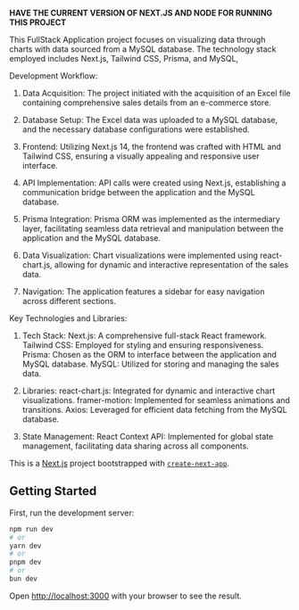 ************HAVE THE CURRENT VERSION OF NEXT.JS AND NODE FOR RUNNING THIS PROJECT************

This FullStack Application project focuses on visualizing data through charts with data sourced from a MySQL database. The technology stack employed includes Next.js, Tailwind CSS, Prisma, and MySQL, 


Development Workflow:

1. Data Acquisition:
The project initiated with the acquisition of an Excel file containing comprehensive sales details from an e-commerce store.

2. Database Setup:
The Excel data was uploaded to a MySQL database, and the necessary database configurations were established.

3. Frontend:
Utilizing Next.js 14, the frontend was crafted with HTML and Tailwind CSS, ensuring a visually appealing and responsive user interface.

4. API Implementation:
API calls were created using Next.js, establishing a communication bridge between the application and the MySQL database.

5. Prisma Integration:
Prisma ORM was implemented as the intermediary layer, facilitating seamless data retrieval and manipulation between the application and the MySQL database.

6. Data Visualization:
Chart visualizations were implemented using react-chart.js, allowing for dynamic and interactive representation of the sales data.

7. Navigation:
The application features a sidebar for easy navigation across different sections.



Key Technologies and Libraries:

1. Tech Stack:
Next.js: A comprehensive full-stack React framework.
Tailwind CSS: Employed for styling and ensuring responsiveness.
Prisma: Chosen as the ORM to interface between the application and MySQL database.
MySQL: Utilized for storing and managing the sales data.

2. Libraries:
react-chart.js: Integrated for dynamic and interactive chart visualizations.
framer-motion: Implemented for seamless animations and transitions.
Axios: Leveraged for efficient data fetching from the MySQL database.

3. State Management:
React Context API: Implemented for global state management, facilitating data sharing across all components.


This is a [Next.js](https://nextjs.org/) project bootstrapped with [`create-next-app`](https://github.com/vercel/next.js/tree/canary/packages/create-next-app).

## Getting Started

First, run the development server:

```bash
npm run dev
# or
yarn dev
# or
pnpm dev
# or
bun dev
```

Open [http://localhost:3000](http://localhost:3000) with your browser to see the result.